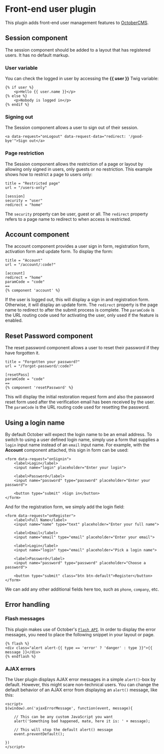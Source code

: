 # Front-end user plugin

This plugin adds front-end user management features to [OctoberCMS](http://octobercms.com).

## Session component

The session component should be added to a layout that has registered users. It has no default markup.

### User variable

You can check the logged in user by accessing the **{{ user }}** Twig variable:

    {% if user %}
        <p>Hello {{ user.name }}</p>
    {% else %}
        <p>Nobody is logged in</p>
    {% endif %}

### Signing out

The Session component allows a user to sign out of their session.

    <a data-request="onLogout" data-request-data="redirect: '/good-bye'">Sign out</a>

### Page restriction

The Session component allows the restriction of a page or layout by allowing only signed in users, only guests or no restriction. This example shows how to restrict a page to users only:

    title = "Restricted page"
    url = "/users-only"

    [session]
    security = "user"
    redirect = "home"

The `security` property can be user, guest or all. The `redirect` property refers to a page name to redirect to when access is restricted.

## Account component

The account component provides a user sign in form, registration form, activation form and update form. To display the form:

    title = "Account"
    url = "/account/:code?"

    [account]
    redirect = "home"
    paramCode = "code"
    ==
    {% component 'account' %}

If the user is logged out, this will display a sign in and registration form. Otherwise, it will display an update form. The `redirect` property is the page name to redirect to after the submit process is complete. The `paramCode` is the URL routing code used for activating the user, only used if the feature is enabled.

## Reset Password component

The reset password component allows a user to reset their password if they have forgotten it.

    title = "Forgotten your password?"
    url = "/forgot-password/:code?"

    [resetPass]
    paramCode = "code"
    ==
    {% component 'resetPassword' %}

This will display the initial restoration request form and also the password reset form used after the verification email has been received by the user. The `paramCode` is the URL routing code used for resetting the password.

## Using a login name

By default October will expect the login name to be an email address. To switch to using a user defined login name, simply use a form that supplies a `login` input name instead of an `email` input name. For example, with the **Account** component attached, this sign in form can be used:

    <form data-request="onSignin">
        <label>Login</label>
        <input name="login" placeholder="Enter your login">

        <label>Password</label>
        <input name="password" type="password" placeholder="Enter your password">

        <button type="submit" >Sign in</button>
    </form>

And for the registration form, we simply add the login field:

    <form data-request="onRegister">
        <label>Full Name</label>
        <input name="name" type="text" placeholder="Enter your full name">

        <label>Email</label>
        <input name="email" type="email" placeholder="Enter your email">

        <label>Login</label>
        <input name="login" type="email" placeholder="Pick a login name">

        <label>Password</label>
        <input name="password" type="password" placeholder="Choose a password">

        <button type="submit" class="btn btn-default">Register</button>
    </form>

We can add any other additional fields here too, such as `phone`, `company`, etc.

## Error handling

### Flash messages
This plugin makes use of October's [`Flash API`](http://octobercms.com/docs/cms/markup#flash-messages). In order to display the error messages, you need to place the following snippet in your layout or page.

    {% flash %} 
    <div class="alert alert-{{ type == 'error' ? 'danger' : type }}">{{ message }}</div> 
    {% endflash %}
    
### AJAX errors
The User plugin displays AJAX error messages in a simple ``alert()``-box by default. However, this might scare non-technical users. You can change the default behavior of an AJAX error from displaying an ``alert()`` message, like this:

    <script>
    $(window).on('ajaxErrorMessage', function(event, message){
    
        // This can be any custom JavaScript you want
        alert('Something bad happened, mate, here it is: ' + message);
    
        // This will stop the default alert() message
        event.preventDefault();
    
    })
    </script>
